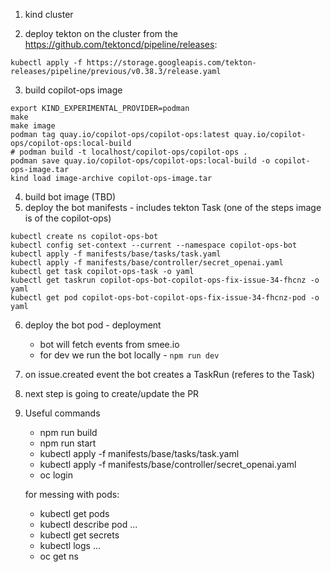 1. kind cluster

2. deploy tekton on the cluster from the https://github.com/tektoncd/pipeline/releases:
```
kubectl apply -f https://storage.googleapis.com/tekton-releases/pipeline/previous/v0.38.3/release.yaml
```

3. build copilot-ops image

```
export KIND_EXPERIMENTAL_PROVIDER=podman
make
make image
podman tag quay.io/copilot-ops/copilot-ops:latest quay.io/copilot-ops/copilot-ops:local-build
# podman build -t localhost/copilot-ops/copilot-ops .
podman save quay.io/copilot-ops/copilot-ops:local-build -o copilot-ops-image.tar
kind load image-archive copilot-ops-image.tar
```


4. build bot image (TBD)
5. deploy the bot manifests - includes tekton Task (one of the steps image is of the copilot-ops)

```
kubectl create ns copilot-ops-bot
kubectl config set-context --current --namespace copilot-ops-bot
kubectl apply -f manifests/base/tasks/task.yaml
kubectl apply -f manifests/base/controller/secret_openai.yaml
kubectl get task copilot-ops-task -o yaml
kubectl get taskrun copilot-ops-bot-copilot-ops-fix-issue-34-fhcnz -o yaml
kubectl get pod copilot-ops-bot-copilot-ops-fix-issue-34-fhcnz-pod -o yaml

```



6. deploy the bot pod - deployment
    - bot will fetch events from smee.io
    - for dev we run the bot locally - `npm run dev`

6. on issue.created event the bot creates a TaskRun (referes to the Task)



7. next step is going to create/update the PR


8. Useful commands
    - npm run build
    - npm run start
    - kubectl apply -f manifests/base/tasks/task.yaml
    - kubectl apply -f manifests/base/controller/secret_openai.yaml
    - oc login

    for messing with pods:
    - kubectl get pods
    - kubectl describe pod ...
    - kubectl get secrets
    - kubectl logs ...
    - oc get ns